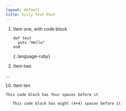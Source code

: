 ```yaml
---
layout: default
title: Silly Test Post
---
```

1. Item one, with code block

   ~~~
   def test
     puts "Hello"
   end
   ~~~
   {:.language-ruby}

2. Item two

...

10. Item ten

   ~~~
   This code block has four spaces before it
   ~~~

       This code block has eight (4+4) spaces before it

